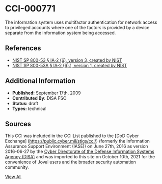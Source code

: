 # CCI-000771

The information system uses multifactor authentication for network access to privileged accounts where one of the factors is provided by a device separate from the information system being accessed.

## References ##

* [NIST SP 800-53 § IA-2 (6), version 3, created by NIST](http://csrc.nist.gov/publications/PubsSPs.html)
* [NIST SP 800-53A § IA-2 (6).1, version 1, created by NIST](http://csrc.nist.gov/publications/PubsSPs.html)


## Additional Information ##

* **Published:** September 17th, 2009
* **Contributed By:** DISA FSO
* **Status:** draft
* **Types:** technical

## Sources ##

This CCI was included in the CCI List published to the [DoD Cyber Exchange]
(https://public.cyber.mil/stigs/cci/) (formerly the Information Assurance Support Environment
(IASE)) on June 27th, 2016 as version 2016-06-27 by the [Cyber Directorate of the Defense 
Information Systems Agency (DISA)](https://public.cyber.mil/about-cyber/) and was imported to 
this site on October 10th, 2021 for the convenience of Joval users and the broader security automation community.

[View All](../README.md)
